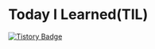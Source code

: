 # Today I Learned(TIL)
[![Tistory Badge](https://img.shields.io/badge/-tech%20blog-important)](https://chan9.tistory.com/)  
